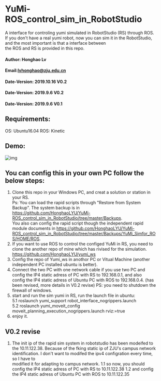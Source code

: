 # YuMi-ROS_control_sim_in_RobotStudio
A interface for controling yumi simulated in RobotStudio (RS) through ROS.
If you don't have a real yumi robot, now you can sim it in the RobotStudio, and the most important is that a interface between  
the ROS and RS is provided in this repo.

#### Author: Honghao Lv
#### Email:lvhonghao@zju.edu.cn
#### Date-Version: 2019.10.16 V0.2
#### Date-Version: 2019.9.6 V0.2
#### Date-Version: 2019.9.6 V0.1

## Requirements:
OS: Ubuntu16.04
ROS: Kinetic

## Demo:

![img](https://honghaolyu.github.io/assets/images/posts/4-1.gif)

## You can config this in your own PC follow the below steps:
1. Clone this repo in your Windows PC, and creat a solution or station in your RS.  
Ps: You can load the rapid scripts through "Restore from System Backup". The system backup is in https://github.com/HonghaoLYU/YuMi-ROS_control_sim_in_RobotStudio/tree/master/Backups.  
You also can config the rapid script though the independent rapid module documents in https://github.com/HonghaoLYU/YuMi-ROS_control_sim_in_RobotStudio/tree/master/Backups/YuMi_Simfor_ROS/HOME/ROS.
2. If you want to use ROS to control the configed YuMi in RS, you need to clone the another repo of mine which has rivised for the simulation. https://github.com/HonghaoLYU/yumi_ws
3. Config the repo of Yumi_ws in anothor PC or Vitual Machine (another independent PC installed ubuntu is better).
4. Connect the two PC with one network cable if you use two PC and config the IP4 static adress of PC with RS to 192.168.0.1, and also  
config the IP4 static adress of Ubuntu PC with ROS to 192.168.0.4. (has been revised, more details in V0.2 revise)
PS: you need to shutdown the firewall of windows.
5. start and run the sim yumi in RS, run the launch file in ubuntu:   
5.1 roslaunch yumi_support robot_interface_nogrippers.launch  
5.2 roslaunch yumi_moveit_config moveit_planning_execution_nogrippers.launch rviz:=true
6. enjoy it.

## V0.2 revise
1. The init ip of the rapid sim system in robotstudio has been modeifed to the 10.11.122.38.
Because of the fking static ip of ZJU's campus network identification. I don't want to modifed the ipv4 configration every time, so I have to  
modified it for adapting to campus network.
1.1 so now, you should config the IP4 static adress of PC with RS to 10.11.122.38
1.2 and config the IP4 static adress of Ubuntu PC with ROS to 10.11.122.35